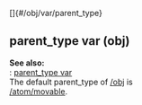[]{#/obj/var/parent_type}    
## parent_type var (obj)    
**See also:**    
:   [parent_type var](/ref/datum/var/parent_type.md)    
The default parent_type of [/obj](/ref/obj.md) is    
[/atom/movable](/ref/atom/movable.md).  